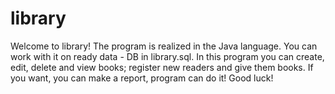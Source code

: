 # library
Welcome to library!
The program is realized in the Java language. You can work with it on ready data - DB in library.sql.
In this program you can create, edit, delete and view books; register new readers and give them books.
If you want, you can make a report, program can do it!
Good luck!
